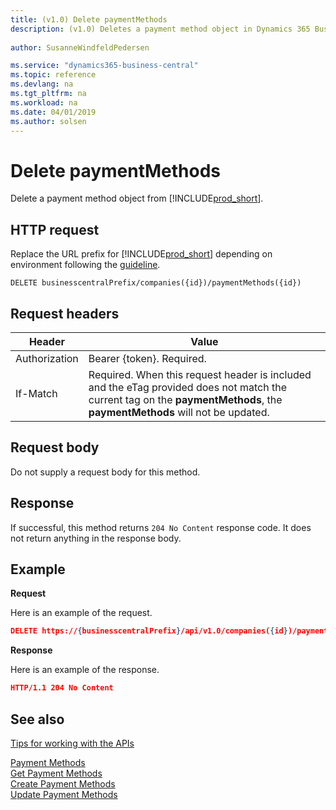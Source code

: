 ```yaml
---
title: (v1.0) Delete paymentMethods
description: (v1.0) Deletes a payment method object in Dynamics 365 Business Central.
 
author: SusanneWindfeldPedersen

ms.service: "dynamics365-business-central"
ms.topic: reference
ms.devlang: na
ms.tgt_pltfrm: na
ms.workload: na
ms.date: 04/01/2019
ms.author: solsen
---
```


# Delete paymentMethods
Delete a payment method object from [!INCLUDE[prod_short](../../../includes/prod_short.md)].

## HTTP request
Replace the URL prefix for [!INCLUDE[prod_short](../../../includes/prod_short.md)] depending on environment following the [guideline](../../v1.0/endpoints-apis-for-dynamics.md).
```
DELETE businesscentralPrefix/companies({id})/paymentMethods({id})
```

## Request headers

|Header         |Value                     |
|---------------|--------------------------|
|Authorization  |Bearer {token}. Required. |
|If-Match       |Required. When this request header is included and the eTag provided does not match the current tag on the **paymentMethods**, the **paymentMethods** will not be updated. |

## Request body
Do not supply a request body for this method.

## Response
If successful, this method returns ```204 No Content``` response code. It does not return anything in the response body.

## Example

**Request**

Here is an example of the request.

```json
DELETE https://{businesscentralPrefix}/api/v1.0/companies({id})/paymentMethods({id})
```

**Response** 

Here is an example of the response. 

```json
HTTP/1.1 204 No Content
```

## See also
[Tips for working with the APIs](../../../developer/devenv-connect-apps-tips.md)  

[Payment Methods](../resources/dynamics_paymentmethods.md)  
[Get Payment Methods](../api/dynamics_paymentmethods_get.md)  
[Create Payment Methods](../api/dynamics_create_paymentmethods.md)      
[Update Payment Methods](../api/dynamics_paymentmethods_update.md)  
